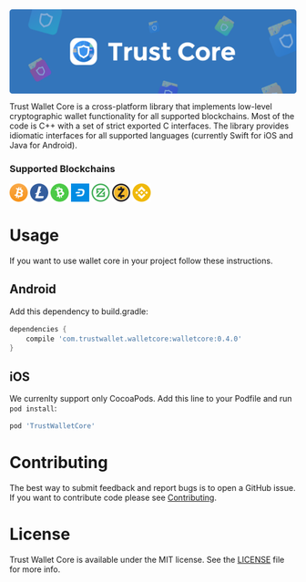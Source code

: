 <img src="docs/banner.png" align="center" title="Trust logo">

Trust Wallet Core is a cross-platform library that implements low-level cryptographic wallet functionality for all supported blockchains. Most of the code is C++ with a set of strict exported C interfaces. The library provides idiomatic interfaces for all supported languages (currently Swift for iOS and Java for Android).

### Supported Blockchains

<img src="https://raw.githubusercontent.com/TrustWallet/tokens/master/coins/0.png" width="32" /> <img src="https://raw.githubusercontent.com/TrustWallet/tokens/master/coins/2.png" width="32" /> <img src="https://raw.githubusercontent.com/TrustWallet/tokens/master/coins/145.png" width="32" /> <img src="https://raw.githubusercontent.com/TrustWallet/tokens/master/coins/5.png" width="32" /> <img src="https://raw.githubusercontent.com/TrustWallet/tokens/master/coins/136.png" width="32" /> <img src="https://raw.githubusercontent.com/TrustWallet/tokens/master/coins/133.png" width="32" /> <img src="https://raw.githubusercontent.com/TrustWallet/tokens/master/coins/714.png" width="32" />

# Usage

If you want to use wallet core in your project follow these instructions.

## Android

Add this dependency to build.gradle:

```groovy
dependencies {
    compile 'com.trustwallet.walletcore:walletcore:0.4.0'
}
```

## iOS

We currenlty support only CocoaPods. Add this line to your Podfile and run `pod install`:

```ruby
pod 'TrustWalletCore'
```

# Contributing

The best way to submit feedback and report bugs is to open a GitHub issue. If you want to contribute code please see [Contributing](docs/Contributing.md).

# License

Trust Wallet Core is available under the MIT license. See the [LICENSE](LICENSE) file for more info.
